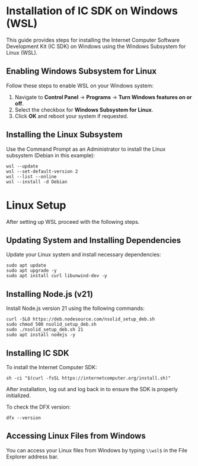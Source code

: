 # Installation of IC SDK on Windows (WSL)

This guide provides steps for installing the Internet Computer Software Development Kit (IC SDK) on Windows using the Windows Subsystem for Linux (WSL).

## Enabling Windows Subsystem for Linux

Follow these steps to enable WSL on your Windows system:

1. Navigate to **Control Panel** → **Programs** → **Turn Windows features on or off**.
2. Select the checkbox for **Windows Subsystem for Linux**.
3. Click **OK** and reboot your system if requested.

## Installing the Linux Subsystem

Use the Command Prompt as an Administrator to install the Linux subsystem (Debian in this example):

```shell
wsl --update
wsl --set-default-version 2
wsl --list --online
wsl --install -d Debian
```

# Linux Setup

After setting up WSL proceed with the following steps.

## Updating System and Installing Dependencies

Update your Linux system and install necessary dependencies:

```shell
sudo apt update
sudo apt upgrade -y
sudo apt install curl libunwind-dev -y
```

## Installing Node.js (v21)

Install Node.js version 21 using the following commands:

```shell
curl -SLO https://deb.nodesource.com/nsolid_setup_deb.sh
sudo chmod 500 nsolid_setup_deb.sh
sudo ./nsolid_setup_deb.sh 21
sudo apt install nodejs -y
```

## Installing IC SDK

To install the Internet Computer SDK:

```shell
sh -ci "$(curl -fsSL https://internetcomputer.org/install.sh)"
```
After installation, log out and log back in to ensure the SDK is properly initialized.

To check the DFX version:

```shell
dfx --version
```

## Accessing Linux Files from Windows

You can access your Linux files from Windows by typing `\\wsl$` in the File Explorer address bar.
